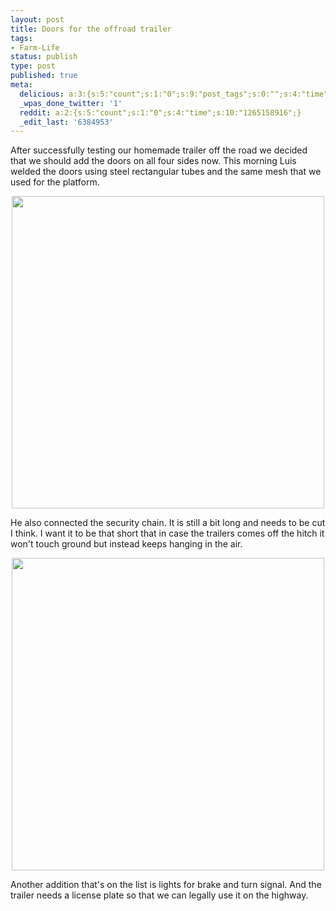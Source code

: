 ```yaml
---
layout: post
title: Doors for the offroad trailer
tags:
- Farm-Life
status: publish
type: post
published: true
meta:
  delicious: a:3:{s:5:"count";s:1:"0";s:9:"post_tags";s:0:"";s:4:"time";s:10:"1265158911";}
  _wpas_done_twitter: '1'
  reddit: a:2:{s:5:"count";s:1:"0";s:4:"time";s:10:"1265158916";}
  _edit_last: '6384953'
---
```

After successfully testing our homemade trailer off the road we decided that we should add the doors on all four sides now. This morning Luis welded the doors using steel rectangular tubes and the same mesh that we used for the platform.

<div style="text-align:center;"><a href="http://www.flickr.com/photos/34665899@N00/4246307877" title="View '' on Flickr.com"><img border="0" width="500" alt="" src="http://farm5.static.flickr.com/4058/4246307877_ae8582d181.jpg"></a></div>

He also connected the security chain. It is still a bit long and needs to be cut I think. I want it to be that short that in case the trailers comes off the hitch it won't touch ground but instead keeps hanging in the air.

<div style="text-align:center;"><a href="http://www.flickr.com/photos/34665899@N00/4247080490" title="View '' on Flickr.com"><img border="0" width="500" alt="" src="http://farm3.static.flickr.com/2544/4247080490_422b138e50.jpg"></a></div>

Another addition that's on the list is lights for brake and turn signal. And the trailer needs a license plate so that we can legally use it on the highway.
